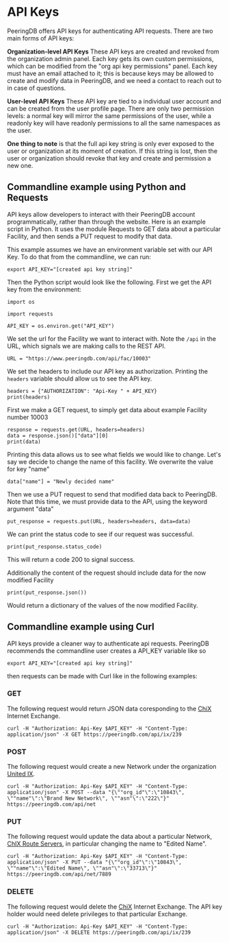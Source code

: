 # API Keys

PeeringDB offers API keys for authenticating API requests. There are two main forms of API keys:

**Organization-level API Keys**
These API keys are created and revoked from the organization admin panel. Each key gets its own custom permissions, which can be modified from the "org api key permissions" panel. Each key must have an email attached to it; this is because keys may be allowed to create and modify data in PeeringDB, and we need a contact to reach out to in case of questions.  

**User-level API Keys**
These API key are tied to a individual user account and can be created from the user profile page. There are only two permission levels: a normal key will mirror the same permissions of the user, while a readonly key will have readonly permissions to all the same namespaces as the user.

**One thing to note** is that the full api key string is only ever exposed to the user or organization at its moment of creation. If this string is lost, then the user or organization should revoke that key and create and permission a new one.

## Commandline example using Python and Requests
API keys allow developers to interact with their PeeringDB account programmatically, rather than through the website. Here is an example script in Python. It uses the module Requests to GET data about a particular Facility, and then sends a PUT request to modify that data.

This example assumes we have an environment variable set with our API Key. To do that from the commandline, we can run:
```
export API_KEY="[created api key string]"
```


Then the Python script would look like the following. First we get the API key from the environment:
```
import os

import requests

API_KEY = os.environ.get("API_KEY")
```
We set the url for the Facility we want to interact with. Note the `/api` in the URL, which signals we are making calls to the REST API. 
```
URL = "https://www.peeringdb.com/api/fac/10003"
```

We set the headers to include our API key as authorization. Printing the `headers` variable should allow us to see the API key.
```
headers = {"AUTHORIZATION": "Api-Key " + API_KEY}
print(headers)
```

First we make a GET request, to simply get data about example Facility number 10003
```
response = requests.get(URL, headers=headers)
data = response.json()["data"][0]
print(data)
```
Printing this data allows us to see what fields we would like to change. Let's say we decide to change the name of this facility. We overwrite the value for key "name"
```
data["name"] = "Newly decided name"
```
Then we use a PUT request to send that modified data back to PeeringDB.
Note that this time, we must provide data to the API, using the keyword argument "data"
```
put_response = requests.put(URL, headers=headers, data=data)
```
We can print the status code to see if our request was successful.
```
print(put_response.status_code)
```
This will return a code 200 to signal success.

Additionally the content of the request should include data for the now modified Facility
```
print(put_response.json())
```
Would return a dictionary of the values of the now modified Facility.

## Commandline example using Curl

API keys provide a cleaner way to authenticate api requests. PeeringDB recommends the commandline user creates a API_KEY variable like so
```
export API_KEY="[created api key string]"
```
then requests can be made with Curl like in the following examples:

### GET
The following request would return JSON data coresponding to the [ChiX](https://www.peeringdb.com/ix/239) Internet Exchange.
```
curl -H "Authorization: Api-Key $API_KEY" -H "Content-Type: application/json" -X GET https://peeringdb.com/api/ix/239 
```

### POST

The following request would create a new Network under the organization [United IX](https://www.peeringdb.com/org/10843). 
```
curl -H "Authorization: Api-Key $API_KEY" -H "Content-Type: application/json" -X POST --data "{\""org_id"\":\"10843\", \""name"\":\"Brand New Network\", \""asn"\":\"222\"}" https://peeringdb.com/api/net
```

### PUT

The following request would update the data about a particular Network, [ChIX Route Servers](https://www.peeringdb.com/net/7889), in particular changing the name to "Edited Name".

```
curl -H "Authorization: Api-Key $API_KEY" -H "Content-Type: application/json" -X PUT --data "{\""org_id"\":\"10843\", \""name"\":\"Edited Name\", \""asn"\":\"33713\"}" https://peeringdb.com/api/net/7889
```

### DELETE
The following request would delete the [ChiX](https://www.peeringdb.com/ix/239) Internet Exchange. The API key holder would need delete privileges to that particular Exchange.

```
curl -H "Authorization: Api-Key $API_KEY" -H "Content-Type: application/json" -X DELETE https://peeringdb.com/api/ix/239
```

